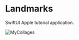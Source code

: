 # Landmarks

SwiftUI Apple tutorial application.

![MyCollages](https://github.com/user-attachments/assets/4a716422-10a1-452b-8752-637c31bfcdd6)
